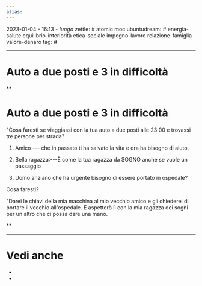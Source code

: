 ```yaml
---
alias: 
---
```

2023-01-04 - 16:13 - *luogo*
zettle: # atomic moc
ubuntudream: # energia-salute equilibrio-interiorità etica-sociale impegno-lavoro relazione-famiglia valore-denaro 
tag: #

---
# Auto a due posti e 3 in difficoltà

**

# Auto a due posti e 3 in difficoltà

"Cosa faresti se viaggiassi con la tua auto a due posti alle 23:00 e trovassi tre persone per strada?

  

1. Amico --- che in passato ti ha salvato la vita e ora ha bisogno di aiuto.

2. Bella ragazza:---È come la tua ragazza da SOGNO anche se vuole un passaggio

3. Uomo anziano che ha urgente bisogno di essere portato in ospedale?

  

Cosa faresti?

"Darei le chiavi della mia macchina al mio vecchio amico e gli chiederei di portare il vecchio all'ospedale. E aspetterò lì con la mia ragazza dei sogni per un altro che ci possa dare una mano.

  
**



---
# Vedi anche
- 
- 